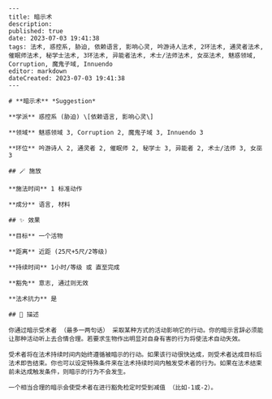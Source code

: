 
    ---
    title: 暗示术
    description: 
    published: true
    date: 2023-07-03 19:41:38
    tags: 法术, 惑控系, 胁迫, 依赖语言, 影响心灵, 吟游诗人法术, 2环法术, 通灵者法术, 催眠师法术, 秘学士法术, 3环法术, 异能者法术, 术士/法师法术, 女巫法术, 魅惑领域, Corruption, 魔鬼子域, Innuendo
    editor: markdown
    dateCreated: 2023-07-03 19:41:38
    ---

    # **暗示术** *Suggestion*

    **学派** 惑控系 (胁迫) \[依赖语言, 影响心灵\] 

    **领域** 魅惑领域 3, Corruption 2, 魔鬼子域 3, Innuendo 3

    **环位** 吟游诗人 2, 通灵者 2, 催眠师 2, 秘学士 3, 异能者 2, 术士/法师 3, 女巫 3

    ## 🪄 施放

    **施法时间** 1 标准动作

    **成分** 语言, 材料

    ## ✨ 效果 

    **目标** 一个活物 

    **距离** 近距 (25尺+5尺/2等级)  

    **持续时间** 1小时/等级 或 直至完成 

    **豁免** 意志, 通过则无效

    **法术抗力** 是

    ## 📖 描述

    你通过暗示受术者 （最多一两句话） 采取某种方式的活动影响它的行动。你的暗示言辞必须能让那种活动听上去合情合理。若要求生物作出明显对自身有害的行为将使法术自动失效。

    受术者将在法术持续时间内始终遵循被暗示的行动。如果该行动很快达成，则受术者达成目标后法术即告结束。你也可以设定特殊条件来在法术持续时间内触发受术者的行为。如果在法术结束前未达成触发条件，则暗示的行为不会发生。

    一个相当合理的暗示会使受术者在进行豁免检定时受到减值 （比如-1或-2）。
    